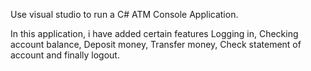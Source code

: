 Use visual studio to run a C# ATM Console Application.

In this application, i have added certain features
Logging in,
Checking account balance,
Deposit money,
Transfer money,
Check statement of account and finally logout.

